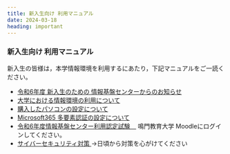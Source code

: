 ```yaml
---
title: 新入生向け 利用マニュアル
date: 2024-03-18
heading: important
---
```


### 新入生向け 利用マニュアル
新入生の皆様は，本学情報環境を利用するにあたり，下記マニュアルをご一読ください。

- [令和6年度 新入生のための 情報基盤センターからのお知らせ](R6_04_情報基盤センターから新入生へのお知らせ.pdf)
- [大学における情報環境の利用について](大学における情報環境の利用について.pdf)
- [ 購入したパソコンの設定について](購入したパソコンの設定について(R5.10～).pdf)
- [Microsoft365 多要素認証の設定について](https://www.naruto-u.ac.jp/center/it/services/mfa/)  
- [令和6年度情報基盤センター利用認定試験　](https://lms.naruto-u.ac.jp/course/view.php?id=29) 鳴門教育大学 Moodleにログインしてください。
- [サイバーセキュリティ対策 ](https://security-portal.nisc.go.jp/cybersecuritymonth/2024/) →日頃から対策を心がけてください

